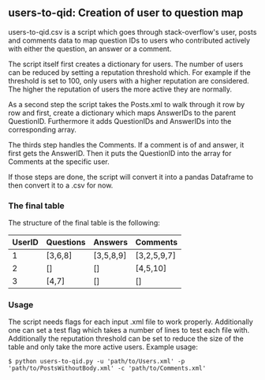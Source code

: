 

## users-to-qid: Creation of user to question map
users-to-qid.csv is a script which goes through stack-overflow's user, posts and comments data to map question IDs to users who contributed actively with either the question, an answer or a comment.

The script itself first creates a dictionary for users. The number of users can be reduced by setting a reputation threshold which. For example if the threshold is set to 100, only users with a higher reputation are considered. The higher the reputation of users the more active they are normally.

As a second step the script takes the Posts.xml to walk through it row by row and first, create a dictionary which maps AnswerIDs to the parent QuestionID. Furthermore it adds QuestionIDs and AnswerIDs into the corresponding array.

The thirds step handles the Comments. If a comment is of and answer, it first gets the AnswerID. Then it puts the QuestionID into the array for Comments at the specific user.

If those steps are done, the script will convert it into a pandas Dataframe to then convert it to a .csv for now.

### The final table
The structure of the final table is the following:

| UserID 	| Questions 	| Answers   	| Comments    |
|--------	|-----------	|-----------	|-------------|
| 1      	| [3,6,8]   	| [3,5,8,9] 	| [3,2,5,9,7] |
| 2      	| []        	| []        	| [4,5,10]    |
| 3      	| [4,7]     	| []        	| []          |

### Usage
The script needs flags for each input .xml file to work properly. Additionally one can set a test flag which takes a number of lines to test each file with. Additionally the reputation threshold can be set to reduce the size of the table and only take the more active users.
Example usage:

`$ python users-to-qid.py -u 'path/to/Users.xml' -p 'path/to/PostsWithoutBody.xml' -c 'path/to/Comments.xml'`
